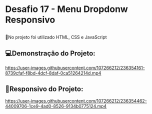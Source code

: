 # Desafio 17 - Menu Dropdonw Responsivo

##

📌No projeto foi utilizado HTML, CSS e JavaScript

##

## 💻Demonstração do Projeto:

https://user-images.githubusercontent.com/107266212/236354161-8739cfaf-f8bd-4dcf-8daf-0ca51264214d.mp4

## 📱Responsivo do Projeto:

https://user-images.githubusercontent.com/107266212/236354462-44009706-1ce9-4ad0-8526-9134b0775124.mp4
